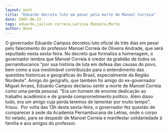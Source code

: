 ```yaml
---
layout: post
title: "Eduardo decreta luto em pesar pela morte de Manoel Correia"
date: 2007-06-22
tags: eduardo,jailson correia,Larissa Manoela,Morte
author: None
---
```

O governador Eduardo Campos decretou luto oficial de tr&ecirc;s dias em pesar pelo falecimento do professor Manoel Correia de Oliveira Andrade, que ser&aacute; sepultado nesta sexta-feira. 
No decreto que formaliza a homenagem, o governador lembra que Manoel Correia &eacute; credor da gratid&atilde;o de todos os pernambucanos &quot;por sua hist&oacute;ria de luta em defesa das causas do povo, bem como a sua inestim&aacute;vel contribui&ccedil;&atilde;o para o entendimento das quest&otilde;es hist&oacute;ricas e geogr&aacute;ficas do Brasil, especialmente da Regi&atilde;o Nordeste&quot;. 
Amigo do ge&oacute;grafo, que tamb&eacute;m foi amigo do ex-governador Miguel Arraes, Eduardo Campos declarou sentir a morte de Manoel Correia como uma perda pessoal. 
&quot;Era um homem de enorme dedica&ccedil;&atilde;o ao trabalho acad&ecirc;mico e de grande comprometimento pol&iacute;tico. Al&eacute;m disso tudo, era um amigo cuja perda teremos de lamentar por muito tempo&quot;, frisou.&nbsp; 
Por volta das 13h desta sexta-feira, o governador fez quest&atilde;o de comparecer &agrave; sede da Academia Pernambucana de Letras, onde o corpo foi velado, para se despedir de Manoel Correia e manifestar solidariedade &agrave; fam&iacute;lia e aos amigos do professor.  